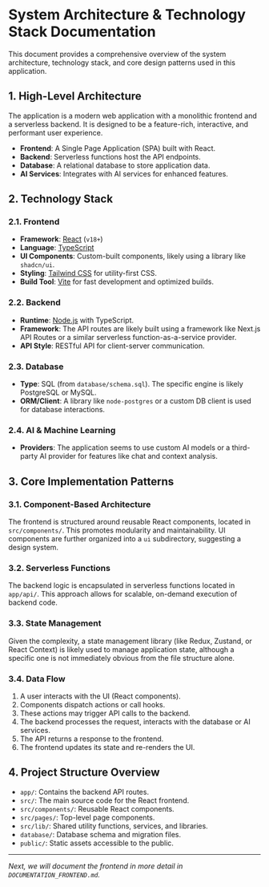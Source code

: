 # System Architecture & Technology Stack Documentation

This document provides a comprehensive overview of the system architecture, technology stack, and core design patterns used in this application.

## 1. High-Level Architecture

The application is a modern web application with a monolithic frontend and a serverless backend. It is designed to be a feature-rich, interactive, and performant user experience.

-   **Frontend**: A Single Page Application (SPA) built with React.
-   **Backend**: Serverless functions host the API endpoints.
-   **Database**: A relational database to store application data.
-   **AI Services**: Integrates with AI services for enhanced features.

## 2. Technology Stack

### 2.1. Frontend

-   **Framework**: [React](https://reactjs.org/) (`v18+`)
-   **Language**: [TypeScript](https://www.typescriptlang.org/)
-   **UI Components**: Custom-built components, likely using a library like `shadcn/ui`.
-   **Styling**: [Tailwind CSS](https://tailwindcss.com/) for utility-first CSS.
-   **Build Tool**: [Vite](https://vitejs.dev/) for fast development and optimized builds.

### 2.2. Backend

-   **Runtime**: [Node.js](https://nodejs.org/) with TypeScript.
-   **Framework**: The API routes are likely built using a framework like Next.js API Routes or a similar serverless function-as-a-service provider.
-   **API Style**: RESTful API for client-server communication.

### 2.3. Database

-   **Type**: SQL (from `database/schema.sql`). The specific engine is likely PostgreSQL or MySQL.
-   **ORM/Client**: A library like `node-postgres` or a custom DB client is used for database interactions.

### 2.4. AI & Machine Learning

-   **Providers**: The application seems to use custom AI models or a third-party AI provider for features like chat and context analysis.

## 3. Core Implementation Patterns

### 3.1. Component-Based Architecture

The frontend is structured around reusable React components, located in `src/components/`. This promotes modularity and maintainability. UI components are further organized into a `ui` subdirectory, suggesting a design system.

### 3.2. Serverless Functions

The backend logic is encapsulated in serverless functions located in `app/api/`. This approach allows for scalable, on-demand execution of backend code.

### 3.3. State Management

Given the complexity, a state management library (like Redux, Zustand, or React Context) is likely used to manage application state, although a specific one is not immediately obvious from the file structure alone.

### 3.4. Data Flow

1.  A user interacts with the UI (React components).
2.  Components dispatch actions or call hooks.
3.  These actions may trigger API calls to the backend.
4.  The backend processes the request, interacts with the database or AI services.
5.  The API returns a response to the frontend.
6.  The frontend updates its state and re-renders the UI.

## 4. Project Structure Overview

-   `app/`: Contains the backend API routes.
-   `src/`: The main source code for the React frontend.
-   `src/components/`: Reusable React components.
-   `src/pages/`: Top-level page components.
-   `src/lib/`: Shared utility functions, services, and libraries.
-   `database/`: Database schema and migration files.
-   `public/`: Static assets accessible to the public.

---

*Next, we will document the frontend in more detail in `DOCUMENTATION_FRONTEND.md`.*